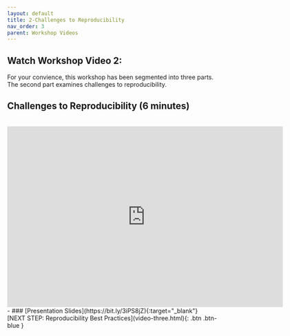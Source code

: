```yaml
---
layout: default
title: 2-Challenges to Reproducibility
nav_order: 3
parent: Workshop Videos
---
```

## Watch Workshop Video 2: 
For your convience, this workshop has been segmented into three parts. The second part examines challenges to reproducibility.
<br>
## Challenges to Reproducibility (6 minutes)
<br>
<iframe height="420" width="640" allowfullscreen frameborder=0 src="https://echo360.ca/media/1bf968d8-3f8e-497f-9d5f-c78eaebc12a6/public?autoplay=false&automute=false"></iframe>
<br>
- ### [Presentation Slides](https://bit.ly/3iPS8jZ){:target="_blank"} 
<br>
[NEXT STEP: Reproducibility Best Practices](video-three.html){: .btn .btn-blue }

